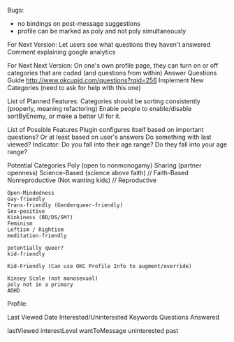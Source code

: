 Bugs:
*	no bindings on post-message suggestions
*	profile can be marked as poly and not poly simultaneously

For Next Version:
	Let users see what questions they haven't answered
	Comment explaining google analytics

For Next Next Version:
	On one's own profile page, they can turn on or off categories that are coded (and questions from within)
		Answer Questions Guide http://www.okcupid.com/questions?rqid=256
	Implement New Categories (need to ask for help with this one)


List of Planned Features:
	Categories should be sorting consistently (properly, meaning refactoring)
	Enable people to enable/disable sortByEnemy, or make a better UI for it.

List of Possible Features
	Plugin configures itself based on important questions? Or at least based on user's answers
	Do something with last viewed?
	Indicator: Do you fall into their age range? Do they fall into your age range?

Potential Categories
	Poly (open to nonmonogamy)
	Sharing (partner openness)
	Science-Based (science above faith) // Faith-Based
	Nonreproductive (Not wanting kids) // Reproductive

	Open-Mindedness
	Gay-friendly
	Trans-friendly (Genderqueer-friendly)
	Sex-positive
	Kinkiness (BD/DS/SM?)
	Feminism
	Leftism / Rightism
	meditation-friendly
	
	potentially queer?
	kid-friendly

	Kid-Friendly (Can use OKC Profile Info to augment/override)

	Kinsey Scale (not monosexual)
	poly not in a primary
	ADHD


Profile:

Last Viewed Date
Interested/Uninterested
Keywords
Questions Answered

lastViewed
interestLevel
	wantToMessage
	uninterested
	past
